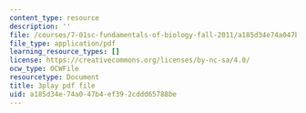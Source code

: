 ```yaml
---
content_type: resource
description: ''
file: /courses/7-01sc-fundamentals-of-biology-fall-2011/a185d34e74a047b4ef392cddd65788be_uBRdfsz_YB4.pdf
file_type: application/pdf
learning_resource_types: []
license: https://creativecommons.org/licenses/by-nc-sa/4.0/
ocw_type: OCWFile
resourcetype: Document
title: 3play pdf file
uid: a185d34e-74a0-47b4-ef39-2cddd65788be
---
```

